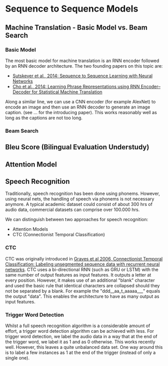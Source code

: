 # Sequence to Sequence Models
## Machine Translation - Basic Model vs. Beam Search
### Basic Model
The most basic model for machine translation is an RNN encoder followed by an RNN decoder architecture. The two founding papers on this topic are:
* [Sutskever et al., 2014: Sequence to Sequence Learning with Neural Networks](https://papers.nips.cc/paper/5346-sequence-to-sequence-learning-with-neural-networks)
* [Cho et al., 2014: Learning Phrase Representations using RNN Encoder–Decoder for Statistical Machine Translation](https://www.aclweb.org/anthology/D14-1179)

Along a similar line, we can use a CNN encoder (for example AlexNet) to encode an image and then use an RNN decoder to generate an image caption. (see ... for the introducing paper). This works reasonably well as long as the captions are not too long. 

### Beam Search

## Bleu Score (Bilingual Evaluation Understudy)

## Attention Model

## Speech Recognition
Traditionally, speech recognition has been done using phonems. However, using neural nets, the handling of speech via phonems is not necessary anymore. A typical academic dataset could consist of about 300 hrs of audio data, commercial datasets can comprise over 100.000 hrs.

We can distinguish between two approaches for speech recognition:
* Attention Models
* CTC (Connectionist Temporal Classification)

### CTC
CTC was originally introduced in [Graves et al 2006, Connectionist Temporal Classification: Labeling unsegmented sequence data with recurrent neural networks](). CTC uses a bi-directional RNN (such as GRU or LSTM) with the same number of output features as input features.  It outputs a letter at every position. However, it makes use of an additional "blank" character and used the basic rule that identical characters are collapsed should they not be separated by a blank. For example the "ddd__aa_t_aaaaa___" equals the output "data". This enables the architecture to have as many output as input features. 

### Trigger Word Detection
Whilst a full speech recognition algorithm is a considerable amount of effort, a trigger word detection algorithm can be achieved with less. 
For trigger word detection, we label the audio data in a way that at the end of the trigger word, we label it as 1 and as 0 otherwise. This works recently well. However, this leaves a quite unbalanced data set. One way around this is to label a few instances as 1 at the end of the trigger (instead of only a single one).
